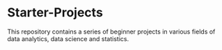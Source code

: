 # Starter-Projects
This repository contains a series of beginner projects in various fields of data analytics, data science and statistics.
